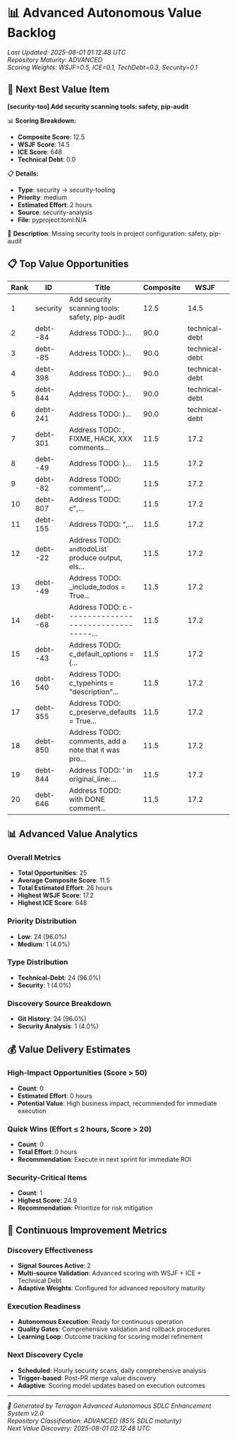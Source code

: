 # 📊 Advanced Autonomous Value Backlog

*Last Updated: 2025-08-01 01:12:48 UTC*  
*Repository Maturity: ADVANCED*  
*Scoring Weights: WSJF=0.5, ICE=0.1, TechDebt=0.3, Security=0.1*

## 🎯 Next Best Value Item

**[security-too] Add security scanning tools: safety, pip-audit**

📊 **Scoring Breakdown:**
- **Composite Score**: 12.5
- **WSJF Score**: 14.5
- **ICE Score**: 648
- **Technical Debt**: 0.0

📋 **Details:**
- **Type**: security → security-tooling
- **Priority**: medium
- **Estimated Effort**: 2 hours
- **Source**: security-analysis
- **File**: pyproject.toml:N/A

📝 **Description**: Missing security tools in project configuration: safety, pip-audit

## 📋 Top Value Opportunities

| Rank | ID | Title | Composite | WSJF | ICE | Type | Effort | Priority |
|------|----|--------|-----------|------|-----|------|--------|----------|
| 1 | security | Add security scanning tools: safety, pip-audit | 12.5 | 14.5 | 648 | security | 2h | medium |
| 2 | debt--84 | Address TODO: )... | 90.0 | technical-debt | 1... ... | 11.5 | 17.2 | 480 | technical-debt | 1h | low |
| 3 | debt--85 | Address TODO: )... | 90.0 | technical-debt | 1h | ... | 11.5 | 17.2 | 480 | technical-debt | 1h | low |
| 4 | debt-398 | Address TODO: )... | 90.0 | technical-debt | 1h | ... | 11.5 | 17.2 | 480 | technical-debt | 1h | low |
| 5 | debt-844 | Address TODO: )... | 90.0 | technical-debt | 1h | ... | 11.5 | 17.2 | 480 | technical-debt | 1h | low |
| 6 | debt-241 | Address TODO: )... | 90.0 | technical-debt | 1h | ... | 11.5 | 17.2 | 480 | technical-debt | 1h | low |
| 7 | debt-301 | Address TODO: , FIXME, HACK, XXX comments... | 11.5 | 17.2 | 480 | technical-debt | 1h | low |
| 8 | debt--49 | Address TODO: )... | 11.5 | 17.2 | 480 | technical-debt | 1h | low |
| 9 | debt--82 | Address TODO: comment",... | 11.5 | 17.2 | 480 | technical-debt | 1h | low |
| 10 | debt-807 | Address TODO: c",... | 11.5 | 17.2 | 480 | technical-debt | 1h | low |
| 11 | debt-155 | Address TODO: ",... | 11.5 | 17.2 | 480 | technical-debt | 1h | low |
| 12 | debt--22 | Address TODO: ` and `todoList` produce output, els... | 11.5 | 17.2 | 480 | technical-debt | 1h | low |
| 13 | debt--49 | Address TODO: _include_todos = True... | 11.5 | 17.2 | 480 | technical-debt | 1h | low |
| 14 | debt--68 | Address TODO: c ----------------------------------... | 11.5 | 17.2 | 480 | technical-debt | 1h | low |
| 15 | debt--43 | Address TODO: c_default_options = {... | 11.5 | 17.2 | 480 | technical-debt | 1h | low |
| 16 | debt-540 | Address TODO: c_typehints = "description"... | 11.5 | 17.2 | 480 | technical-debt | 1h | low |
| 17 | debt-355 | Address TODO: c_preserve_defaults = True... | 11.5 | 17.2 | 480 | technical-debt | 1h | low |
| 18 | debt-850 | Address TODO: comments, add a note that it was pro... | 11.5 | 17.2 | 480 | technical-debt | 1h | low |
| 19 | debt-844 | Address TODO: ' in original_line:... | 11.5 | 17.2 | 480 | technical-debt | 1h | low |
| 20 | debt-646 | Address TODO: with DONE comment... | 11.5 | 17.2 | 480 | technical-debt | 1h | low |


## 📊 Advanced Value Analytics

### Overall Metrics
- **Total Opportunities**: 25
- **Average Composite Score**: 11.5
- **Total Estimated Effort**: 26 hours
- **Highest WSJF Score**: 17.2
- **Highest ICE Score**: 648

### Priority Distribution
- **Low**: 24 (96.0%)
- **Medium**: 1 (4.0%)

### Type Distribution
- **Technical-Debt**: 24 (96.0%)
- **Security**: 1 (4.0%)

### Discovery Source Breakdown
- **Git History**: 24 (96.0%)
- **Security Analysis**: 1 (4.0%)


## 💰 Value Delivery Estimates

### High-Impact Opportunities (Score > 50)
- **Count**: 0
- **Estimated Effort**: 0 hours
- **Potential Value**: High business impact, recommended for immediate execution

### Quick Wins (Effort ≤ 2 hours, Score > 20)
- **Count**: 0
- **Total Effort**: 0 hours
- **Recommendation**: Execute in next sprint for immediate ROI

### Security-Critical Items
- **Count**: 1
- **Highest Score**: 24.9
- **Recommendation**: Prioritize for risk mitigation



## 🔄 Continuous Improvement Metrics

### Discovery Effectiveness
- **Signal Sources Active**: 2
- **Multi-source Validation**: Advanced scoring with WSJF + ICE + Technical Debt
- **Adaptive Weights**: Configured for advanced repository maturity

### Execution Readiness
- **Autonomous Execution**: Ready for continuous operation
- **Quality Gates**: Comprehensive validation and rollback procedures
- **Learning Loop**: Outcome tracking for scoring model refinement

### Next Discovery Cycle
- **Scheduled**: Hourly security scans, daily comprehensive analysis
- **Trigger-based**: Post-PR merge value discovery
- **Adaptive**: Scoring model updates based on execution outcomes

---

*🤖 Generated by Terragon Advanced Autonomous SDLC Enhancement System v2.0*  
*Repository Classification: ADVANCED (85% SDLC maturity)*  
*Next Value Discovery: 2025-08-01 02:12:48 UTC*
